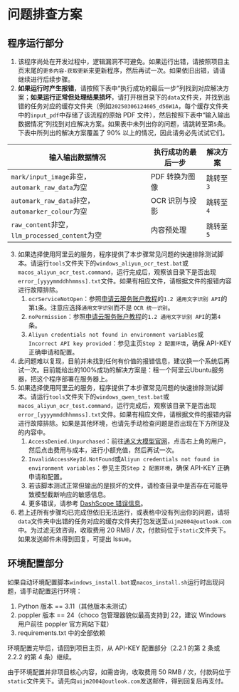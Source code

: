 # 问题排查方案

## 程序运行部分

1. 该程序尚处在开发过程中，逻辑漏洞不可避免。如果运行出错，请按照项目主页末尾的`更多内容-获取更新`来更新程序，然后再试一次。如果依旧出错，请请继续进行后续步骤。
2. **如果运行时产生报错**，请按照下表中“执行成功的最后一步”列找到对应解决方案；**如果运行正常但处理结果损坏**，请打开根目录下的`data`文件夹，并找到出错的任务对应的缓存文件夹（例如`20250306124605_d56W1A`，每个缓存文件夹中的`input_pdf`中存储了该流程的原始 PDF 文件），然后按照下表中“输入输出数据情况”列找到对应解决方案。如果表中未列出你的问题，请跳转至第`5`条。下表中所列出的解决方案覆盖了 90% 以上的情况，因此请务必先试试它们。

| 输入输出数据情况                                 | 执行成功的最后一步 | 解决方案  |
| ------------------------------------------------ | ------------------ | --------- |
| `mark/input_image`非空，`automark_raw_data`为空  | PDF 转换为图像     | 跳转至`3` |
| `automark_raw_data`非空，`automarker_colour`为空 | OCR 识别与投影     | 跳转至`4` |
| `raw_content`非空，`llm_processed_content`为空   | 内容预处理         | 跳转至`5` |

3. 如果选择使用阿里云的服务，程序提供了本步骤常见问题的快速排除测试脚本。请运行`tools`文件夹下的`windows_aliyun_ocr_test.bat`或`macos_aliyun_ocr_test.command`，运行完成后，观察该目录下是否出现`error_[yyyymmddhhmmss].txt`文件。如果有相应文件，请根据文件的报错内容进行故障排除。
   1. `ocrServiceNotOpen`：参照[申请云服务账户教程](./如何申请云服务账户.md)的`1.2 通用文字识别 API`的第`1`条。注意应选择`通用文字识别`而不是 `OCR 统一识别`。
   2. `noPermission`：参照[申请云服务账户教程](./如何申请云服务账户.md)的`1.2 通用文字识别 API`的第`4`条。
   3. `Aliyun credentials not found in environment variables`或`Incorrect API key provided`：参见主页`Step 2 配置环境`，确保 API-KEY 正确申请和配置。
4. 此问题难以复现，目前并未找到任何有价值的报错信息，建议换一个系统后再试一次。目前能给出的100%成功的解决方案是：租一个阿里云Ubuntu服务器，把这个程序部署在服务器上。
5. 如果选择使用阿里云的服务，程序提供了本步骤常见问题的快速排除测试脚本。请运行`tools`文件夹下的`windows_qwen_test.bat`或`macos_aliyun_ocr_test.command`，运行完成后，观察该目录下是否出现`error_[yyyymmddhhmmss].txt`文件。如果有相应文件，请根据文件的报错内容进行故障排除。如果是其他环境，也请先手动检查问题是否出现在下方所提及的内容中。
   1. `AccessDenied.Unpurchased`：前往[通义大模型官网](https://www.aliyun.com/product/tongyi)，点击右上角的用户，然后点击费用与成本，进行小额充值，然后再试一次。
   2. `InvalidAccessKeyId.NotFound`或`Aliyun credentials not found in environment variables`：参见主页`Step 2 配置环境`，确保 API-KEY 正确申请和配置。
   3. 若该脚本测试正常但输出的是损坏的文件，请检查目录中是否存在可能导致模型截断响应的敏感信息。
   4. 更多错误，请参考 [DashScope 错误信息](https://help.aliyun.com/zh/model-studio/developer-reference/error-code?spm=a2c4g.11186623.0.0.74b04823cXa0Ka)。
6. 若上述所有步骤均已完成但依旧无法运行，或表格中没有列出你的问题，请将`data`文件夹中出错的任务对应的缓存文件夹打包发送至`uijm2004@outlook.com`中。为过滤无效咨询，收取费用 20 RMB / 次，付款码位于`static`文件夹下。如果发送邮件未得到回复，可提出 Issue。

## 环境配置部分

如果自动环境配置脚本`windows_install.bat`或`macos_install.sh`运行时出现问题，请手动配置运行环境：

1. Python 版本 == 3.11（其他版本未测试）
2. poppler 版本 == 24（choco 包管理器貌似最高支持到 22，建议 Windows 用户前往 poppler 官方网站下载）
3. requirements.txt 中的全部依赖

环境配置完毕后，请回到项目主页，从 API-KEY 配置部分（2.2.1 的第 2 条或 2.2.2 的第 4 条）继续。

由于环境配置并非项目核心内容，如需咨询，收取费用 50 RMB / 次，付款码位于`static`文件夹下。请先向`uijm2004@outlook.com`发送邮件，得到回复后再支付。
